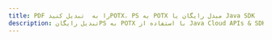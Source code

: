 ---title: PDF را به  تبدیل کنیدPOTX، PS به POTX مبدل رایگان یا Java SDKdescription: تبدیل رایگانPS به POTX با استفاده از Java Cloud APIs & SDK همچنین اسناد PDF را در Cloud ایجاد، ویرایش و رندر کنید.---